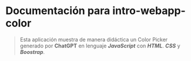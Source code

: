 # Documentación para intro-webapp-color
> Esta aplicación muestra de manera didáctica un Color Picker generado por **ChatGPT** en lenguaje ***JavaScript*** con ***HTML***. ***CSS*** y ***Boostrap***.
